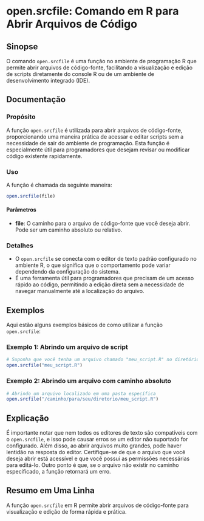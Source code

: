 <!--
Meta Description: # open.srcfile: Comando em R para Abrir Arquivos de Código ## Sinopse O comando `open.srcfile` é uma função no ambiente de programação R que permite a...
Meta Keywords: que, open, srcfile, para, arquivo
-->

# open.srcfile: Comando em R para Abrir Arquivos de Código

## Sinopse
O comando `open.srcfile` é uma função no ambiente de programação R que permite abrir arquivos de código-fonte, facilitando a visualização e edição de scripts diretamente do console R ou de um ambiente de desenvolvimento integrado (IDE).

## Documentação
### Propósito
A função `open.srcfile` é utilizada para abrir arquivos de código-fonte, proporcionando uma maneira prática de acessar e editar scripts sem a necessidade de sair do ambiente de programação. Esta função é especialmente útil para programadores que desejam revisar ou modificar código existente rapidamente.

### Uso
A função é chamada da seguinte maneira:

```R
open.srcfile(file)
```

#### Parâmetros
- **file**: O caminho para o arquivo de código-fonte que você deseja abrir. Pode ser um caminho absoluto ou relativo.

### Detalhes
- O `open.srcfile` se conecta com o editor de texto padrão configurado no ambiente R, o que significa que o comportamento pode variar dependendo da configuração do sistema.
- É uma ferramenta útil para programadores que precisam de um acesso rápido ao código, permitindo a edição direta sem a necessidade de navegar manualmente até a localização do arquivo.

## Exemplos
Aqui estão alguns exemplos básicos de como utilizar a função `open.srcfile`:

### Exemplo 1: Abrindo um arquivo de script
```R
# Suponha que você tenha um arquivo chamado "meu_script.R" no diretório atual
open.srcfile("meu_script.R")
```

### Exemplo 2: Abrindo um arquivo com caminho absoluto
```R
# Abrindo um arquivo localizado em uma pasta específica
open.srcfile("/caminho/para/seu/diretorio/meu_script.R")
```

## Explicação
É importante notar que nem todos os editores de texto são compatíveis com o `open.srcfile`, e isso pode causar erros se um editor não suportado for configurado. Além disso, ao abrir arquivos muito grandes, pode haver lentidão na resposta do editor. Certifique-se de que o arquivo que você deseja abrir está acessível e que você possui as permissões necessárias para editá-lo. Outro ponto é que, se o arquivo não existir no caminho especificado, a função retornará um erro.

## Resumo em Uma Linha
A função `open.srcfile` em R permite abrir arquivos de código-fonte para visualização e edição de forma rápida e prática.